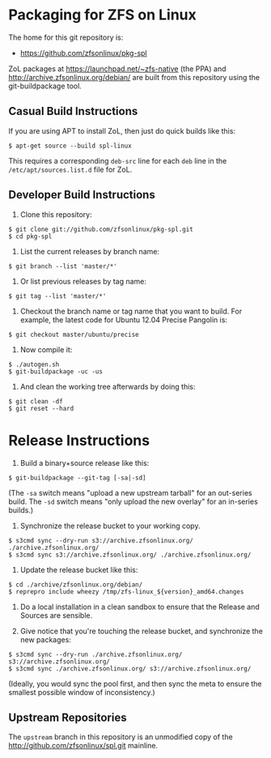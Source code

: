 # Packaging for ZFS on Linux

The home for this git repository is:

* https://github.com/zfsonlinux/pkg-spl

ZoL packages at https://launchpad.net/~zfs-native (the PPA) and
http://archive.zfsonlinux.org/debian/ are built from this repository using the
git-buildpackage tool.


## Casual Build Instructions

If you are using APT to install ZoL, then just do quick builds like this:
```
$ apt-get source --build spl-linux
```
This requires a corresponding `deb-src` line for each `deb` line in the
`/etc/apt/sources.list.d` file for ZoL.


## Developer Build Instructions

1. Clone this repository:
```
$ git clone git://github.com/zfsonlinux/pkg-spl.git
$ cd pkg-spl
```

1. List the current releases by branch name:
```
$ git branch --list 'master/*'
```

1. Or list previous releases by tag name:
```
$ git tag --list 'master/*'
```

1. Checkout the branch name or tag name that you want to build.  For example,
the latest code for Ubuntu 12.04 Precise Pangolin is:
```
$ git checkout master/ubuntu/precise
```

1. Now compile it:
```
$ ./autogen.sh
$ git-buildpackage -uc -us
```

1. And clean the working tree afterwards by doing this:
```
$ git clean -df
$ git reset --hard
```

# Release Instructions

1. Build a binary+source release like this:
```
$ git-buildpackage --git-tag [-sa|-sd]
```
(The `-sa` switch means "upload a new upstream tarball" for an out-series
build. The `-sd` switch means "only upload the new overlay" for an in-series
builds.)

1. Synchronize the release bucket to your working copy.
```
$ s3cmd sync --dry-run s3://archive.zfsonlinux.org/ ./archive.zfsonlinux.org/
$ s3cmd sync s3://archive.zfsonlinux.org/ ./archive.zfsonlinux.org/
```

1. Update the release bucket like this:
```
$ cd ./archive/zfsonlinux.org/debian/
$ reprepro include wheezy /tmp/zfs-linux_${version}_amd64.changes
```

1. Do a local installation in a clean sandbox to ensure that the Release and
Sources are sensible.

1. Give notice that you're touching the release bucket, and synchronize the new
packages:
```
$ s3cmd sync --dry-run ./archive.zfsonlinux.org/ s3://archive.zfsonlinux.org/
$ s3cmd sync ./archive.zfsonlinux.org/ s3://archive.zfsonlinux.org/
```

(Ideally, you would sync the pool first, and then sync the meta to ensure the
smallest possible window of inconsistency.)


## Upstream Repositories

The `upstream` branch in this repository is an unmodified copy of the
http://github.com/zfsonlinux/spl.git mainline.
